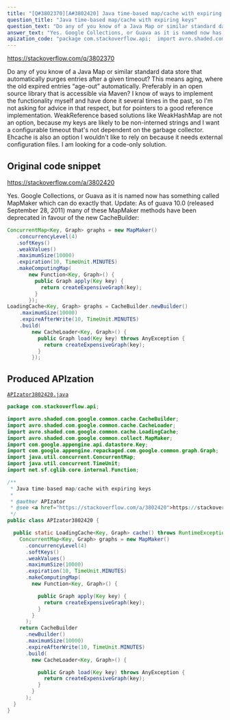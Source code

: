 ```yaml
---
title: "[Q#3802370][A#3802420] Java time-based map/cache with expiring keys"
question_title: "Java time-based map/cache with expiring keys"
question_text: "Do any of you know of a Java Map or similar standard data store that automatically purges entries after a given timeout? This means aging, where the old expired entries “age-out” automatically. Preferably in an open source library that is accessible via Maven? I know of ways to implement the functionality myself and have done it several times in the past, so I'm not asking for advice in that respect, but for pointers to a good reference implementation. WeakReference based solutions like WeakHashMap are not an option, because my keys are likely to be non-interned strings and I want a configurable timeout that's not dependent on the garbage collector. Ehcache is also an option I wouldn't like to rely on because it needs external configuration files. I am looking for a code-only solution."
answer_text: "Yes. Google Collections, or Guava as it is named now has something called MapMaker which can do exactly that. Update: As of guava 10.0 (released September 28, 2011) many of these MapMaker methods have been deprecated in favour of the new CacheBuilder:"
apization_code: "package com.stackoverflow.api;  import avro.shaded.com.google.common.cache.CacheBuilder; import avro.shaded.com.google.common.cache.CacheLoader; import avro.shaded.com.google.common.cache.LoadingCache; import avro.shaded.com.google.common.collect.MapMaker; import com.google.appengine.api.datastore.Key; import com.google.appengine.repackaged.com.google.common.graph.Graph; import java.util.concurrent.ConcurrentMap; import java.util.concurrent.TimeUnit; import net.sf.cglib.core.internal.Function;  /**  * Java time-based map/cache with expiring keys  *  * @author APIzator  * @see <a href=\"https://stackoverflow.com/a/3802420\">https://stackoverflow.com/a/3802420</a>  */ public class APIzator3802420 {    public static LoadingCache<Key, Graph> cache() throws RuntimeException {     ConcurrentMap<Key, Graph> graphs = new MapMaker()       .concurrencyLevel(4)       .softKeys()       .weakValues()       .maximumSize(10000)       .expiration(10, TimeUnit.MINUTES)       .makeComputingMap(         new Function<Key, Graph>() {            public Graph apply(Key key) {             return createExpensiveGraph(key);           }         }       );     return CacheBuilder       .newBuilder()       .maximumSize(10000)       .expireAfterWrite(10, TimeUnit.MINUTES)       .build(         new CacheLoader<Key, Graph>() {            public Graph load(Key key) throws AnyException {             return createExpensiveGraph(key);           }         }       );   } }"
---
```


https://stackoverflow.com/q/3802370

Do any of you know of a Java Map or similar standard data store that automatically purges entries after a given timeout? This means aging, where the old expired entries “age-out” automatically.
Preferably in an open source library that is accessible via Maven?
I know of ways to implement the functionality myself and have done it several times in the past, so I&#x27;m not asking for advice in that respect, but for pointers to a good reference implementation.
WeakReference based solutions like WeakHashMap are not an option, because my keys are likely to be non-interned strings and I want a configurable timeout that&#x27;s not dependent on the garbage collector.
Ehcache is also an option I wouldn&#x27;t like to rely on because it needs external configuration files. I am looking for a code-only solution.



## Original code snippet

https://stackoverflow.com/a/3802420

Yes. Google Collections, or Guava as it is named now has something called MapMaker which can do exactly that.
Update:
As of guava 10.0 (released September 28, 2011) many of these MapMaker methods have been deprecated in favour of the new CacheBuilder:

```java
ConcurrentMap<Key, Graph> graphs = new MapMaker()
   .concurrencyLevel(4)
   .softKeys()
   .weakValues()
   .maximumSize(10000)
   .expiration(10, TimeUnit.MINUTES)
   .makeComputingMap(
       new Function<Key, Graph>() {
         public Graph apply(Key key) {
           return createExpensiveGraph(key);
         }
       });
LoadingCache<Key, Graph> graphs = CacheBuilder.newBuilder()
    .maximumSize(10000)
    .expireAfterWrite(10, TimeUnit.MINUTES)
    .build(
        new CacheLoader<Key, Graph>() {
          public Graph load(Key key) throws AnyException {
            return createExpensiveGraph(key);
          }
        });
```

## Produced APIzation

[`APIzator3802420.java`](https://github.com/pasqualesalza/apization-temp-data/raw/master/apizations/java/APIzator3802420.java)

```java
package com.stackoverflow.api;

import avro.shaded.com.google.common.cache.CacheBuilder;
import avro.shaded.com.google.common.cache.CacheLoader;
import avro.shaded.com.google.common.cache.LoadingCache;
import avro.shaded.com.google.common.collect.MapMaker;
import com.google.appengine.api.datastore.Key;
import com.google.appengine.repackaged.com.google.common.graph.Graph;
import java.util.concurrent.ConcurrentMap;
import java.util.concurrent.TimeUnit;
import net.sf.cglib.core.internal.Function;

/**
 * Java time-based map/cache with expiring keys
 *
 * @author APIzator
 * @see <a href="https://stackoverflow.com/a/3802420">https://stackoverflow.com/a/3802420</a>
 */
public class APIzator3802420 {

  public static LoadingCache<Key, Graph> cache() throws RuntimeException {
    ConcurrentMap<Key, Graph> graphs = new MapMaker()
      .concurrencyLevel(4)
      .softKeys()
      .weakValues()
      .maximumSize(10000)
      .expiration(10, TimeUnit.MINUTES)
      .makeComputingMap(
        new Function<Key, Graph>() {

          public Graph apply(Key key) {
            return createExpensiveGraph(key);
          }
        }
      );
    return CacheBuilder
      .newBuilder()
      .maximumSize(10000)
      .expireAfterWrite(10, TimeUnit.MINUTES)
      .build(
        new CacheLoader<Key, Graph>() {

          public Graph load(Key key) throws AnyException {
            return createExpensiveGraph(key);
          }
        }
      );
  }
}

```